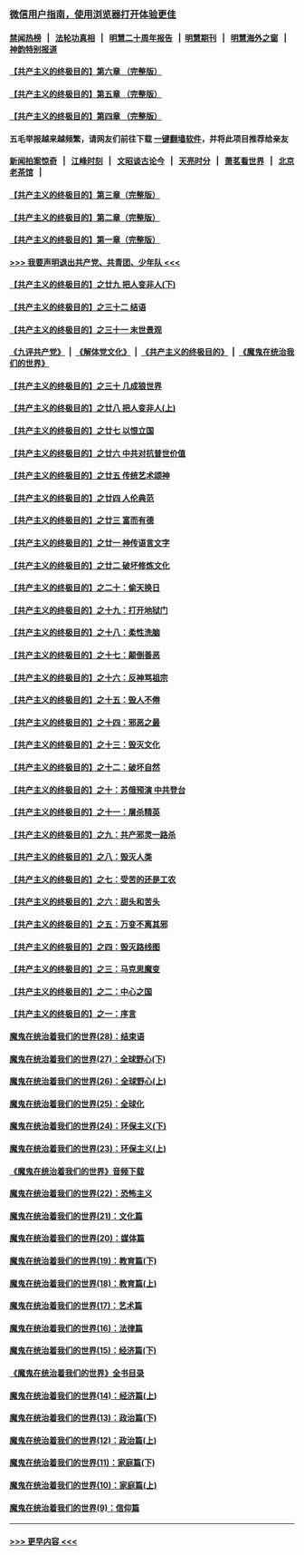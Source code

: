 ### [微信用户指南，使用浏览器打开体验更佳](https://github.com/gfw-breaker/banned-news1/blob/master/indexes/wechat-guide.md?t=0)
#### [禁闻热榜](热点新闻.md?t=0)  &nbsp;&nbsp;|&nbsp;&nbsp; [法轮功真相](https://github.com/gfw-breaker/truth/blob/master/README.md?t=0) &nbsp;&nbsp;|&nbsp;&nbsp; [明慧二十周年报告](https://github.com/gfw-breaker/mh-reports/blob/master/README.md?t=0) &nbsp;&nbsp;|&nbsp;&nbsp;[明慧期刊](https://github.com/gfw-breaker/mh-qikan) &nbsp;&nbsp;|&nbsp;&nbsp; [明慧海外之窗](https://github.com/gfw-breaker/mh-news/blob/master/README.md?t=0) &nbsp;&nbsp;|&nbsp;&nbsp; [神韵特别报道](https://github.com/gfw-breaker/mh-news/blob/master/shenyun.md?t=0)
#### [【共产主义的终极目的】第六章 （完整版）](../pages/nsc422/n11428913.md?t=02091544) 
#### [【共产主义的终极目的】第五章 （完整版）](../pages/nsc422/n11428912.md?t=02091544) 
#### [【共产主义的终极目的】第四章 （完整版）](../pages/nsc422/n11428907.md?t=02091544) 
#### 五毛举报越来越频繁，请网友们前往下载 [一键翻墙软件](https://github.com/gfw-breaker/ssr-accounts)，并将此项目推荐给亲友
#### [新闻拍案惊奇](https://github.com/gfw-breaker/banned-news1/blob/master/pages/link4.md) &nbsp;&nbsp;|&nbsp;&nbsp; [江峰时刻](https://github.com/gfw-breaker/banned-news1/blob/master/pages/link4.md) &nbsp;&nbsp;|&nbsp;&nbsp; [文昭谈古论今](https://github.com/gfw-breaker/banned-news1/blob/master/pages/link4.md) &nbsp;&nbsp;|&nbsp;&nbsp; [天亮时分](https://github.com/gfw-breaker/banned-news1/blob/master/pages/link4.md) &nbsp;&nbsp;|&nbsp;&nbsp; [萧茗看世界](https://github.com/gfw-breaker/banned-news1/blob/master/pages/link4.md) &nbsp;&nbsp;|&nbsp;&nbsp; [北京老茶馆](https://github.com/gfw-breaker/banned-news1/blob/master/pages/link4.md) &nbsp;&nbsp;|&nbsp;&nbsp; 
#### [【共产主义的终极目的】第三章（完整版）](../pages/nsc422/n11428848.md?t=02091544) 
#### [【共产主义的终极目的】第二章（完整版）](../pages/nsc422/n11428831.md?t=02091544) 
#### [【共产主义的终极目的】第一章（完整版）](../pages/nsc422/n11417651.md?t=02091544) 
#### [>>> 我要声明退出共产党、共青团、少年队 <<<](https://github.com/begood0513/goodnews/blob/master/quit/letter.md) 
#### [【共产主义的终极目的】之廿九 把人变非人(下)](../pages/nsc422/n11344140.md?t=02091544) 
#### [【共产主义的终极目的】之三十二 结语](../pages/nsc422/n11360535.md?t=02091544) 
#### [【共产主义的终极目的】之三十一 末世景观](../pages/nsc422/n11351129.md?t=02091544) 
#### [《九评共产党》](https://github.com/begood0513/9ping.md/blob/master/README.md) &nbsp;|&nbsp; [《解体党文化》](../../../../jtdwh.md/blob/master/README.md)  &nbsp;|&nbsp; [《共产主义的终极目的》](../../../../gczydzjmd.md/blob/master/README.md) &nbsp;|&nbsp; [《魔鬼在统治我们的世界》](../../../../mgztzwmdsj.md/blob/master/README.md) 
#### [【共产主义的终极目的】之三十 几成狼世界](../pages/nsc422/n11348280.md?t=02091544) 
#### [【共产主义的终极目的】之廿八 把人变非人(上)](../pages/nsc422/n11340492.md?t=02091544) 
#### [【共产主义的终极目的】之廿七 以恨立国](../pages/nsc422/n11336944.md?t=02091544) 
#### [【共产主义的终极目的】之廿六 中共对抗普世价值](../pages/nsc422/n11324785.md?t=02091544) 
#### [【共产主义的终极目的】之廿五 传统艺术颂神](../pages/nsc422/n11296396.md?t=02091544) 
#### [【共产主义的终极目的】之廿四 人伦典范](../pages/nsc422/n11296397.md?t=02091544) 
#### [【共产主义的终极目的】之廿三 富而有德](../pages/nsc422/n11283598.md?t=02091544) 
#### [【共产主义的终极目的】之廿一 神传语言文字](../pages/nsc422/n11263265.md?t=02091544) 
#### [【共产主义的终极目的】之廿二 破坏修炼文化](../pages/nsc422/n11245728.md?t=02091544) 
#### [【共产主义的终极目的】之二十：偷天换日](../pages/nsc422/n11238846.md?t=02091544) 
#### [【共产主义的终极目的】之十九：打开地狱门](../pages/nsc422/n11206376.md?t=02091544) 
#### [【共产主义的终极目的】之十八：柔性洗脑](../pages/nsc422/n11199994.md?t=02091544) 
#### [【共产主义的终极目的】之十七：颠倒善恶](../pages/nsc422/n11179782.md?t=02091544) 
#### [【共产主义的终极目的】之十六：反神骂祖宗](../pages/nsc422/n11166798.md?t=02091544) 
#### [【共产主义的终极目的】之十五：毁人不倦](../pages/nsc422/n11166792.md?t=02091544) 
#### [【共产主义的终极目的】之十四：邪恶之最](../pages/nsc422/n11150249.md?t=02091544) 
#### [【共产主义的终极目的】之十三：毁灭文化](../pages/nsc422/n11135227.md?t=02091544) 
#### [【共产主义的终极目的】之十二：破坏自然](../pages/nsc422/n11135214.md?t=02091544) 
#### [【共产主义的终极目的】之十：苏俄预演 中共登台](../pages/nsc422/n11118424.md?t=02091544) 
#### [【共产主义的终极目的】之十一：屠杀精英](../pages/nsc422/n11118442.md?t=02091544) 
#### [【共产主义的终极目的】之九：共产邪灵一路杀](../pages/nsc422/n11114139.md?t=02091544) 
#### [【共产主义的终极目的】之八：毁灭人类](../pages/nsc422/n11108503.md?t=02091544) 
#### [【共产主义的终极目的】之七：受苦的还是工农](../pages/nsc422/n11101809.md?t=02091544) 
#### [【共产主义的终极目的】之六：甜头和苦头](../pages/nsc422/n11096971.md?t=02091544) 
#### [【共产主义的终极目的】之五：万变不离其邪](../pages/nsc422/n11091285.md?t=02091544) 
#### [【共产主义的终极目的】之四：毁灭路线图](../pages/nsc422/n11086284.md?t=02091544) 
#### [【共产主义的终极目的】之三：马克思魔变](../pages/nsc422/n11061941.md?t=02091544) 
#### [【共产主义的终极目的】之二：中心之国](../pages/nsc422/n11047728.md?t=02091544) 
#### [【共产主义的终极目的】之一：序言](../pages/nsc422/n11086077.md?t=02091544) 
#### [魔鬼在统治着我们的世界(28)：结束语](../pages/nsc422/n10936246.md?t=02091544) 
#### [魔鬼在统治着我们的世界(27)：全球野心(下)](../pages/nsc422/n10928319.md?t=02091544) 
#### [魔鬼在统治着我们的世界(26)：全球野心(上)](../pages/nsc422/n10900318.md?t=02091544) 
#### [魔鬼在统治着我们的世界(25)：全球化](../pages/nsc422/n10788205.md?t=02091544) 
#### [魔鬼在统治着我们的世界(24)：环保主义(下)](../pages/nsc422/n10695307.md?t=02091544) 
#### [魔鬼在统治着我们的世界(23)：环保主义(上)](../pages/nsc422/n10688613.md?t=02091544) 
#### [《魔鬼在统治着我们的世界》音频下载](../pages/nsc422/n10635553.md?t=02091544) 
#### [魔鬼在统治着我们的世界(22)：恐怖主义](../pages/nsc422/n10614727.md?t=02091544) 
#### [魔鬼在统治着我们的世界(21)：文化篇](../pages/nsc422/n10597706.md?t=02091544) 
#### [魔鬼在统治着我们的世界(20)：媒体篇](../pages/nsc422/n10586579.md?t=02091544) 
#### [魔鬼在统治着我们的世界(19)：教育篇(下)](../pages/nsc422/n10564808.md?t=02091544) 
#### [魔鬼在统治着我们的世界(18)：教育篇(上)](../pages/nsc422/n10526970.md?t=02091544) 
#### [魔鬼在统治着我们的世界(17)：艺术篇](../pages/nsc422/n10499093.md?t=02091544) 
#### [魔鬼在统治着我们的世界(16)：法律篇](../pages/nsc422/n10485969.md?t=02091544) 
#### [魔鬼在统治着我们的世界(15)：经济篇(下)](../pages/nsc422/n10469975.md?t=02091544) 
#### [《魔鬼在统治着我们的世界》全书目录](../pages/nsc422/n10464261.md?t=02091544) 
#### [魔鬼在统治着我们的世界(14)：经济篇(上)](../pages/nsc422/n10457370.md?t=02091544) 
#### [魔鬼在统治着我们的世界(13)：政治篇(下)](../pages/nsc422/n10448270.md?t=02091544) 
#### [魔鬼在统治着我们的世界(12)：政治篇(上)](../pages/nsc422/n10444576.md?t=02091544) 
#### [魔鬼在统治着我们的世界(11)：家庭篇(下)](../pages/nsc422/n10440961.md?t=02091544) 
#### [魔鬼在统治着我们的世界(10)：家庭篇(上)](../pages/nsc422/n10435448.md?t=02091544) 
#### [魔鬼在统治着我们的世界(9)：信仰篇](../pages/nsc422/n10432159.md?t=02091544) 

----
#### [ >>> 更早内容 <<< ](../indexes/nsc422-earlier.md)
